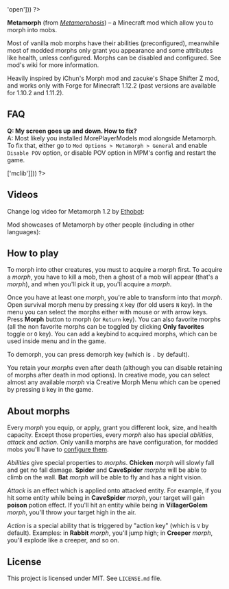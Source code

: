 <?php template('banner', array_merge($__data__, ['abandoned' => 'open'])) ?> 

<?php template('links', $__data__) ?> 

**Metamorph** (from *[Metamorphosis](https://en.wikipedia.org/wiki/Metamorphosis)*) – a Minecraft mod which allow you to morph into mobs. 

Most of vanilla mob morphs have their abilities (preconfigured), meanwhile most of modded morphs only grant you appearance and some attributes like health, unless configured. Morphs can be disabled and configured. See mod's wiki for more information.

Heavily inspired by iChun's Morph mod and zacuke's Shape Shifter Z mod, and works only with Forge for Minecraft 1.12.2 (past versions are available for 1.10.2 and 1.11.2).

## FAQ

**Q: My screen goes up and down. How to fix?**  
A: Most likely you installed MorePlayerModels mod alongside Metamorph. To fix that, either go to `Mod Options > Metamorph > General` and enable `Disable POV` option, or disable POV option in MPM's config and restart the game.

<?php template('install', array_merge($__data__, ['dependencies' => ['mclib']])) ?> 

## Videos

Change log video for Metamorph 1.2 by [Ethobot](https://www.youtube.com/channel/UCzrlI6MuQz0IzprmuUZb8-Q):

<?php echo youtube('b9WbQa0goUQ', $domain) ?> 

Mod showcases of Metamorph by other people (including in other languages):

<?php echo youtube('D3oScOrqU1U?list=PL6UPd2Tj65nHV_xy6zypT58IgZ73IH-2K', $domain) ?> 

## How to play

To morph into other creatures, you must to acquire a *morph* first. To acquire a *morph*, you have to kill a mob, then a ghost of a mob will appear (that's a *morph*), and when you'll pick it up, you'll acquire a *morph*.

Once you have at least one *morph*, you're able to transform into that *morph*. Open survival morph menu by pressing `X` key (for old users `N` key). In the menu you can select the morphs either with mouse or with arrow keys. Press **Morph** button to morph (or `Return` key). You can also favorite morphs (all the non favorite morphs can be toggled by clicking **Only favorites** toggle or `O` key). You can add a keybind to acquired morphs, which can be used inside menu and in the game.

To demorph, you can press demorph key (which is `.` by default).

You retain your *morphs* even after death (although you can disable retaining of morphs after death in mod options). In creative mode, you can select almost any available *morph* via Creative Morph Menu which can be opened by pressing `B` key in the game. 

## About morphs

Every *morph* you equip, or apply, grant you different look, size, and health capacity. Except those properties, every *morph* also has special *abilities*, *attack* and *action*. Only vanilla morphs are have configuration, for modded mobs you'll have to [configure them](https://github.com/mchorse/metamorph/wiki/Configuring-Morphs).

*Abilities* give special properties to *morphs*. **Chicken** *morph* will slowly fall and get no fall damage. **Spider** and **CaveSpider** *morphs* will be able to climb on the wall. **Bat** *morph* will be able to fly and has a night vision.

*Attack* is an effect which is applied onto attacked entity. For example, if you hit some entity while being in **CaveSpider** *morph*, your target will gain **poison** potion effect. If you'll hit an entity while being in **VillagerGolem** *morph*, you'll throw your target high in the air.

*Action* is a special ability that is triggered by "action key" (which is `V` by default). Examples: in **Rabbit** *morph*, you'll jump high; in **Creeper** *morph*, you'll explode like a creeper, and so on.

<?php if ($domain === \mchorse\GH): ?>
## License

This project is licensed under MIT. See `LICENSE.md` file.
<?php endif ?>